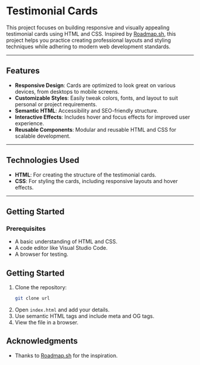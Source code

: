 # Testimonial Cards

This project focuses on building responsive and visually appealing testimonial cards using HTML and CSS. Inspired by [Roadmap.sh](https://roadmap.sh/projects/testimonial-cards), this project helps you practice creating professional layouts and styling techniques while adhering to modern web development standards.

---

## Features
- **Responsive Design**: Cards are optimized to look great on various devices, from desktops to mobile screens.
- **Customizable Styles**: Easily tweak colors, fonts, and layout to suit personal or project requirements.
- **Semantic HTML**: Accessibility and SEO-friendly structure.
- **Interactive Effects**: Includes hover and focus effects for improved user experience.
- **Reusable Components**: Modular and reusable HTML and CSS for scalable development.

---

## Technologies Used
- **HTML**: For creating the structure of the testimonial cards.
- **CSS**: For styling the cards, including responsive layouts and hover effects.

---

## Getting Started

### Prerequisites
- A basic understanding of HTML and CSS.
- A code editor like Visual Studio Code.
- A browser for testing.

## Getting Started
1. Clone the repository:
   ```bash
   git clone url
   ```
2. Open `index.html` and add your details.
3. Use semantic HTML tags and include meta and OG tags.
4. View the file in a browser.

## Acknowledgments
- Thanks to [Roadmap.sh](https://roadmap.sh/projects/testimonial-cards) for the inspiration.
